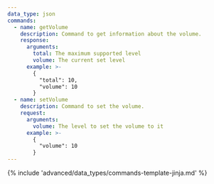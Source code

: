 ```yaml
---
data_type: json
commands:
  - name: getVolume
    description: Command to get information about the volume.
    response:
      arguments:
        total: The maximum supported level
        volume: The current set level
      example: >-
        {
          "total": 10,
          "volume": 10
        }
  - name: setVolume
    description: Command to set the volume.
    request:
      arguments:
        volume: The level to set the volume to it
      example: >-
        {
          "volume": 10
        }
---
```


{% include 'advanced/data_types/commands-template-jinja.md' %}
